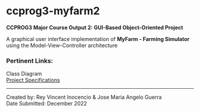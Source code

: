 # ccprog3-myfarm2
**CCPROG3 Major Course Output 2: GUI-Based Object-Oriented Project**

A graphical user interface implementation of **MyFarm - Farming Simulator** using the Model-View-Controller architecture

### Pertinent Links:
Class Diagram<br>
[Project Specifications](https://angeloguerra.notion.site/GUI-Based-Object-Oriented-Project-ef2436bc1bde45f0ba21aad7caf9f7ab)

---

Created by: Rey Vincent Inocencio & Jose Maria Angelo Guerra<br>
Date Submitted: December 2022
